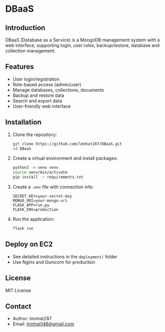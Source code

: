 
# DBaaS

## Introduction
DBaaS (Database as a Service) is a MongoDB management system with a web interface, supporting login, user roles, backup/restore, database and collection management.

## Features
- User login/registration
- Role-based access (admin/user)
- Manage databases, collections, documents
- Backup and restore data
- Search and export data
- User-friendly web interface

## Installation
1. Clone the repository:
   ```bash
   git clone https://github.com/lmnhat287/DBaaS.git
   cd DBaaS
   ```
2. Create a virtual environment and install packages:
   ```bash
   python3 -m venv venv
   source venv/bin/activate
   pip install -r requirements.txt
   ```
3. Create a `.env` file with connection info:
   ```env
   SECRET_KEY=your-secret-key
   MONGO_URI=your-mongo-uri
   FLASK_APP=run.py
   FLASK_ENV=production
   ```
4. Run the application:
   ```bash
   flask run
   ```

## Deploy on EC2
- See detailed instructions in the `deployment/` folder
- Use Nginx and Gunicorn for production

## License
MIT License

## Contact
- Author: lmnhat287
- Email: lmnhat148@gmail.com
